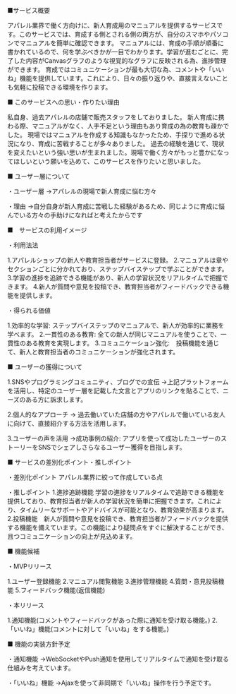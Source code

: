 ■サービス概要

アパレル業界で働く方向けに、新人育成用のマニュアルを提供するサービスです。このサービスでは、育成する側とされる側の両方が、自分のスマホやパソコンでマニュアルを簡単に確認できます。
マニュアルには、育成の手順が順番に書かれているので、何を学ぶべきかが一目でわかります。学習が進むごとに、完了した内容がCanvasグラフのような視覚的なグラフに反映される為、進捗管理ができます。
育成ではコミュニケーションが最も大切な為、コメントや「いいね」機能を提供しています。これにより、日々の振り返りや、直接言えないことも気軽に投稿できる環境を作ります。

■ このサービスへの思い・作りたい理由

私自身、過去アパレルの店舗で販売スタッフをしておりました。
新人育成に携わる際、マニュアルがなく、人手不足という理由もあり育成の為の教育も疎かでした。
現場ではマニュアルを作成する知識もなかったため、手探りで進める状況になり、育成に苦戦することが多々ありました。
過去の経験を通じて、現状を変えたいという強い思いが生まれました。現場で働く方々がもっと豊かになってほしいという願いを込めて、このサービスを作りたいと思いました。

■ ユーザー層について

・ユーザー層
→アパレルの現場で新人育成に悩む方々

・理由
→自分自身が新人育成に苦戦した経験があるため、同じように育成に悩んでいる方々の手助けになればと考えたからです

■　サービスの利用イメージ

・利用法法

1.アパレルショップの新人や教育担当者がサービスに登録。
2.マニュアルは章やセクションごとに分かれており、ステップバイステップで学ぶことができます。
3.学習の進捗を追跡できる機能があり、新人の学習状況をリアルタイムで把握できます。
4.新人が質問や意見を投稿でき、教育担当者がフィードバックできる機能を提供します。

・得られる価値

1.効率的な学習: ステップバイステップのマニュアルで、新人が効率的に業務を学べます。
2.一貫性のある教育: 全ての新人が同じマニュアルを使うことで、一貫性のある教育を実現します。
3.コミュニケーション強化:　投稿機能を通じて、新人と教育担当者のコミュニケーションが強化されます。

■ ユーザーの獲得について

1.SNSやプログラミングコミュニティ、ブログでの宣伝
→上記プラットフォームを活用し、特定のユーザー層を記載した文言とアプリのリンクを貼ることで、ニーズのある方に訴求します。

2.個人的なアプローチ
→ 過去働いていた店舗の方やアパレルで働いている友人に向けて、直接紹介する方法を活用します。

3.ユーザーの声を活用
→成功事例の紹介: アプリを使って成功したユーザーのストーリーをSNSでシェアしさらなるユーザー獲得を目指します。

■ サービスの差別化ポイント・推しポイント

・差別化ポイント
アパレル業界に絞って作成している点

・推しポイント
1.進捗追跡機能 学習の進捗をリアルタイムで追跡できる機能を提供しており、教育担当者が新人の学習状況を簡単に把握できます。これにより、タイムリーなサポートやアドバイスが可能となり、教育効果が高まります。
2.投稿機能　新人が質問や意見を投稿でき、教育担当者がフィードバックを提供する機能を備えています。この機能により疑問点をすぐに解決することができ、且つコミュニケーションの向上が見込めます。

■ 機能候補

・MVPリリース

1.ユーザー登録機能
2.マニュアル閲覧機能
3.進捗管理機能
4.質問・意見投稿機能
5.フィードバック機能(返信機能)

・本リリース

1.通知機能(コメントやフィードバックがあった際に通知を受け取る機能。)
2.「いいね」機能(コメントに対して「いいね」をする機能。)

■ 機能の実装方針予定

・通知機能
→WebSocketやPush通知を使用してリアルタイムで通知を受け取る仕組みを考えています。

・「いいね」機能
→Ajaxを使って非同期で「いいね」操作を行う予定です。
